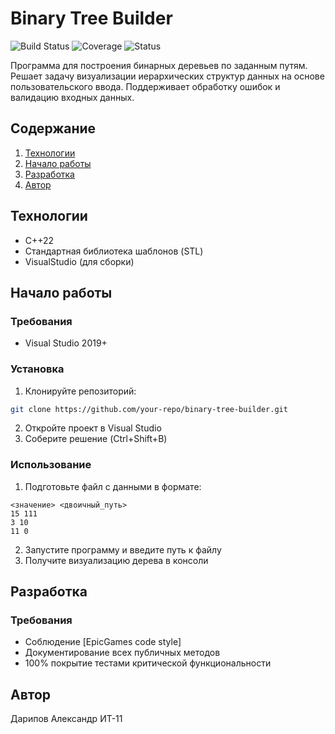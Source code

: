 # Binary Tree Builder

![Build Status](https://img.shields.io/badge/build-passing-brightgreen)
![Coverage](https://img.shields.io/badge/coverage-100%25-yellow)
![Status](https://img.shields.io/badge/status-done-green)

Программа для построения бинарных деревьев по заданным путям. Решает задачу визуализации иерархических структур данных на основе пользовательского ввода. Поддерживает обработку ошибок и валидацию входных данных.

## Содержание
1. [Технологии](#технологии)
2. [Начало работы](#начало-работы)
3. [Разработка](#разработка)
4. [Автор](#автор)

## Технологии
- C++22
- Стандартная библиотека шаблонов (STL)
- VisualStudio (для сборки)

## Начало работы

### Требования
- Visual Studio 2019+

### Установка
1. Клонируйте репозиторий:
```bash
git clone https://github.com/your-repo/binary-tree-builder.git
```
2. Откройте проект в Visual Studio
3. Соберите решение (Ctrl+Shift+B)

### Использование
1. Подготовьте файл с данными в формате:
```
<значение> <двоичный_путь>
15 111
3 10
11 0
```
2. Запустите программу и введите путь к файлу
3. Получите визуализацию дерева в консоли

## Разработка

### Требования
- Соблюдение [EpicGames code style]
- Документирование всех публичных методов
- 100% покрытие тестами критической функциональности

## Автор
Дарипов Александр
ИТ-11
